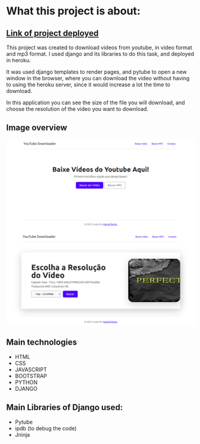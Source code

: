 # What this project is about:

## <a href="https://yt-downloader-application.herokuapp.com/" target="_blanck">Link of project deployed</a>

This project was created to download videos from youtube, in video format and mp3 format. I used django and its libraries to do this task, and deployed in heroku. 

It was used django templates to render pages, and pytube to open a new window in the browser, where you can download the video without having to using the heroku server, since it would increase a lot the time to download.

In this application you can see the size of the file you will download, and choose the resolution of the video you want to download.




## Image overview

<img src="./overview.png" alt="Overview Image"/>

<img src="./download-screen.png" alt="Download screen"/>



<br>

## Main technologies
- HTML
- CSS
- JAVASCRIPT
- BOOTSTRAP
- PYTHON
- DJANGO


## Main Libraries of Django used:
- Pytube
- ipdb (to debug the code)
- Jninja


